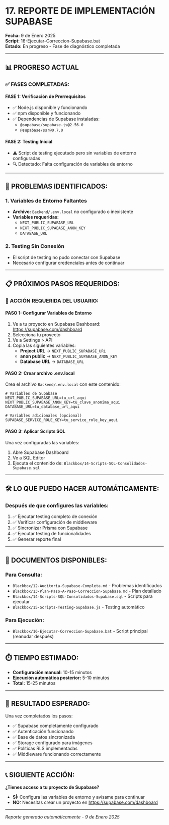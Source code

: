 # 17. REPORTE DE IMPLEMENTACIÓN SUPABASE

**Fecha:** 9 de Enero 2025  
**Script:** 16-Ejecutar-Correccion-Supabase.bat  
**Estado:** En progreso - Fase de diagnóstico completada

---

## 📊 PROGRESO ACTUAL

### ✅ **FASES COMPLETADAS:**

#### **FASE 1: Verificación de Prerrequisitos**
- ✅ Node.js disponible y funcionando
- ✅ npm disponible y funcionando  
- ✅ Dependencias de Supabase instaladas:
  - `@supabase/supabase-js@2.56.0`
  - `@supabase/ssr@0.7.0`

#### **FASE 2: Testing Inicial**
- ⚠️ Script de testing ejecutado pero sin variables de entorno configuradas
- 🔍 Detectado: Falta configuración de variables de entorno

---

## 🚨 **PROBLEMAS IDENTIFICADOS:**

### **1. Variables de Entorno Faltantes**
- **Archivo:** `Backend/.env.local` no configurado o inexistente
- **Variables requeridas:**
  - `NEXT_PUBLIC_SUPABASE_URL`
  - `NEXT_PUBLIC_SUPABASE_ANON_KEY`
  - `DATABASE_URL`

### **2. Testing Sin Conexión**
- El script de testing no pudo conectar con Supabase
- Necesario configurar credenciales antes de continuar

---

## 📋 **PRÓXIMOS PASOS REQUERIDOS:**

### **🔧 ACCIÓN REQUERIDA DEL USUARIO:**

#### **PASO 1: Configurar Variables de Entorno**
1. Ve a tu proyecto en Supabase Dashboard: https://supabase.com/dashboard
2. Selecciona tu proyecto
3. Ve a Settings > API
4. Copia las siguientes variables:
   - **Project URL** → `NEXT_PUBLIC_SUPABASE_URL`
   - **anon public** → `NEXT_PUBLIC_SUPABASE_ANON_KEY`
   - **Database URL** → `DATABASE_URL`

#### **PASO 2: Crear archivo .env.local**
Crea el archivo `Backend/.env.local` con este contenido:
```env
# Variables de Supabase
NEXT_PUBLIC_SUPABASE_URL=tu_url_aqui
NEXT_PUBLIC_SUPABASE_ANON_KEY=tu_clave_anonima_aqui
DATABASE_URL=tu_database_url_aqui

# Variables adicionales (opcional)
SUPABASE_SERVICE_ROLE_KEY=tu_service_role_key_aqui
```

#### **PASO 3: Aplicar Scripts SQL**
Una vez configuradas las variables:
1. Abre Supabase Dashboard
2. Ve a SQL Editor
3. Ejecuta el contenido de: `Blackbox/14-Scripts-SQL-Consolidados-Supabase.sql`

---

## 🛠️ **LO QUE PUEDO HACER AUTOMÁTICAMENTE:**

### **Después de que configures las variables:**
1. ✅ Ejecutar testing completo de conexión
2. ✅ Verificar configuración de middleware
3. ✅ Sincronizar Prisma con Supabase
4. ✅ Ejecutar testing de funcionalidades
5. ✅ Generar reporte final

---

## 📁 **DOCUMENTOS DISPONIBLES:**

### **Para Consulta:**
- `Blackbox/12-Auditoria-Supabase-Completa.md` - Problemas identificados
- `Blackbox/13-Plan-Paso-A-Paso-Correccion-Supabase.md` - Plan detallado
- `Blackbox/14-Scripts-SQL-Consolidados-Supabase.sql` - Scripts para ejecutar
- `Blackbox/15-Scripts-Testing-Supabase.js` - Testing automático

### **Para Ejecución:**
- `Blackbox/16-Ejecutar-Correccion-Supabase.bat` - Script principal (reanudar después)

---

## ⏱️ **TIEMPO ESTIMADO:**

- **Configuración manual:** 10-15 minutos
- **Ejecución automática posterior:** 5-10 minutos
- **Total:** 15-25 minutos

---

## 🎯 **RESULTADO ESPERADO:**

Una vez completados los pasos:
- ✅ Supabase completamente configurado
- ✅ Autenticación funcionando
- ✅ Base de datos sincronizada
- ✅ Storage configurado para imágenes
- ✅ Políticas RLS implementadas
- ✅ Middleware funcionando correctamente

---

## 📞 **SIGUIENTE ACCIÓN:**

**¿Tienes acceso a tu proyecto de Supabase?**
- **SÍ:** Configura las variables de entorno y avísame para continuar
- **NO:** Necesitas crear un proyecto en https://supabase.com/dashboard

---

*Reporte generado automáticamente - 9 de Enero 2025*
